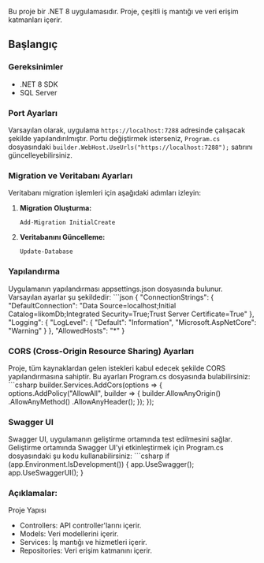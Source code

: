 Bu proje bir .NET 8 uygulamasıdır. Proje, çeşitli iş mantığı ve veri erişim katmanları içerir.

## Başlangıç

### Gereksinimler

- .NET 8 SDK
- SQL Server

### Port Ayarları

Varsayılan olarak, uygulama `https://localhost:7288` adresinde çalışacak şekilde yapılandırılmıştır. Portu değiştirmek isterseniz, `Program.cs` dosyasındaki `builder.WebHost.UseUrls("https://localhost:7288");` satırını güncelleyebilirsiniz.

### Migration ve Veritabanı Ayarları

Veritabanı migration işlemleri için aşağıdaki adımları izleyin:

1. **Migration Oluşturma:**
   ```package manager console
   Add-Migration InitialCreate

1. **Veritabanını Güncelleme:**
    ```package manager console
    Update-Database

### Yapılandırma
Uygulamanın yapılandırması appsettings.json dosyasında bulunur. Varsayılan ayarlar şu şekildedir:
    ```json
    {
    "ConnectionStrings": {
        "DefaultConnection": "Data Source=localhost;Initial Catalog=likomDb;Integrated Security=True;Trust Server Certificate=True"
    },
    "Logging": {
        "LogLevel": {
        "Default": "Information",
        "Microsoft.AspNetCore": "Warning"
        }
    },
    "AllowedHosts": "*"
    }

### CORS (Cross-Origin Resource Sharing) Ayarları
Proje, tüm kaynaklardan gelen istekleri kabul edecek şekilde CORS yapılandırmasına sahiptir. Bu ayarları Program.cs dosyasında bulabilirsiniz:
    ```csharp
    builder.Services.AddCors(options =>
    {
        options.AddPolicy("AllowAll",
            builder =>
            {
                builder.AllowAnyOrigin()
                    .AllowAnyMethod()
                    .AllowAnyHeader();
            });
    });

### Swagger UI
Swagger UI, uygulamanın geliştirme ortamında test edilmesini sağlar. Geliştirme ortamında Swagger UI'yi etkinleştirmek için Program.cs dosyasındaki şu kodu kullanabilirsiniz:
    ```csharp
    if (app.Environment.IsDevelopment())
    {
        app.UseSwagger();
        app.UseSwaggerUI();
    }

### Açıklamalar:
Proje Yapısı
- Controllers: API controller'larını içerir.
- Models: Veri modellerini içerir.
- Services: İş mantığı ve hizmetleri içerir.
- Repositories: Veri erişim katmanını içerir.
